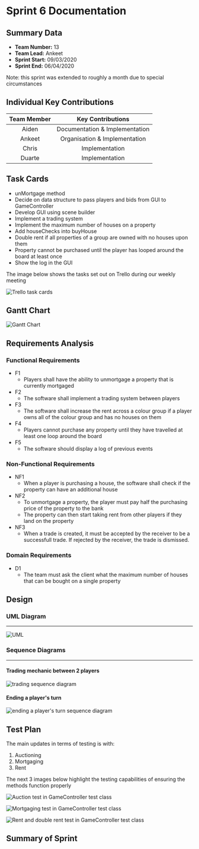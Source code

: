 # Sprint 6 Documentation

## Summary Data

- **Team Number:** 13
- **Team Lead:** Ankeet
- **Sprint Start:** 09/03/2020
- **Sprint End:** 06/04/2020

Note: this sprint was extended to roughly a month due to special circumstances

## Individual Key Contributions

| Team Member | Key Contributions |
| :---------: | :---------------: |
|    Aiden    |  Documentation & Implementation   |
|   Ankeet    |  Organisation & Implementation   |
|    Chris    |  Implementation   |
|   Duarte    |  Implementation   |

## Task Cards

- unMortgage method
- Decide on data structure to pass players and bids from GUI to GameController
- Develop GUI using scene builder
- Implement a trading system
- Implement the maximum number of houses on a property
- Add houseChecks into buyHouse
- Double rent if all properties of a group are owned with no houses upon them
- Property cannot be purchased until the player has looped around the board at least once
- Show the log in the GUI

The image below shows the tasks set out on Trello during our weekly meeting

![Trello task cards](images/trello6.png)

## Gantt Chart

![Gantt Chart](images/gantt6.png)

## Requirements Analysis

### Functional Requirements

- F1
  - Players shall have the ability to unmortgage a property that is currently mortgaged
- F2
  - The software shall implement a trading system between players
- F3
  - The software shall increase the rent across a colour group if a player owns all of the colour group and has no houses on them
- F4
  - Players cannot purchase any property until they have travelled at least one loop around the board
- F5
  - The software should display a log of previous events

### Non-Functional Requirements
- NF1
  - When a player is purchasing a house, the software shall check if the property can have an additional house
- NF2
  - To unmortgage a property, the player must pay half the purchasing price of the property to the bank
  - The property can then start taking rent from other players if they land on the property
- NF3
  - When a trade is created, it must be accepted by the receiver to be a successfull trade. If rejected by the receiver, the trade is dismissed.

### Domain Requirements
- D1
    - The team must ask the client what the maximum number of houses that can be bought on a single property

## Design

### UML Diagram
___

![UML](images/UML6.svg)

### Sequence Diagrams
___

#### Trading mechanic between 2 players

![trading sequence diagram](images/tradeSequence.svg)

#### Ending a player's turn

![ending a player's turn sequence diagram](images/endTurnSequence.svg)

## Test Plan

The main updates in terms of testing is with:
1. Auctioning
2. Mortgaging
3. Rent

The next 3 images below highlight the testing capabilities of ensuring the methods function properly

![Auction test in GameController test class](images/auctionTest.png)

![Mortgaging test in GameController test class](images/mortgageTest.png)

![Rent and double rent test in GameController test class](images/rentTest.png)

## Summary of Sprint